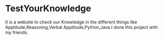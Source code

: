 # TestYourKnowledge
It is a website to check our Knowledge in the different things like Apptitude,Reasoning,Verbal Apptitude,Python,Java.I done this project with my friends.

